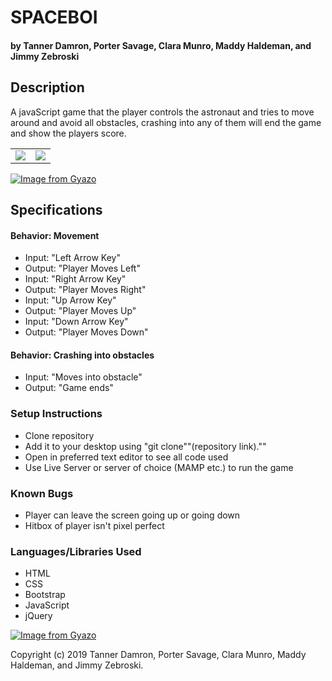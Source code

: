 # SPACEBOI

#### by Tanner Damron, Porter Savage, Clara Munro, Maddy Haldeman, and Jimmy Zebroski

## Description
A javaScript game that the player controls the astronaut and tries to move around and avoid all obstacles, crashing into any of them will end the game and show the players score.


<table>
  <td><img src="/wireframe-images/mockup1.gif" /></td>
  <td><img src="/wireframe-images/mockup3.gif" /></td>  
</table>


[![Image from Gyazo](https://i.gyazo.com/4f3325c66091f6c9b7f11c1ba8f714e0.gif)](https://gyazo.com/4f3325c66091f6c9b7f11c1ba8f714e0)



## Specifications

#### Behavior: Movement
* Input: "Left Arrow Key"
* Output: "Player Moves Left"
* Input: "Right Arrow Key"
* Output: "Player Moves Right"
* Input: "Up Arrow Key"
* Output: "Player Moves Up"
* Input: "Down Arrow Key"
* Output: "Player Moves Down"

#### Behavior: Crashing into obstacles
* Input: "Moves into obstacle"
* Output: "Game ends"

### Setup Instructions
* Clone repository
* Add it to your desktop using "git clone""(repository link).""
* Open in preferred text editor to see all code used
* Use Live Server or server of choice (MAMP etc.) to run the game

### Known Bugs
* Player can leave the screen going up or going down
* Hitbox of player isn't pixel perfect

### Languages/Libraries Used
* HTML
* CSS
* Bootstrap
* JavaScript
* jQuery

[![Image from Gyazo](https://i.gyazo.com/69ee0bdca731ff2aed8f7510abef20e8.gif)](https://gyazo.com/69ee0bdca731ff2aed8f7510abef20e8)


Copyright (c) 2019 Tanner Damron, Porter Savage, Clara Munro, Maddy Haldeman, and Jimmy Zebroski.
